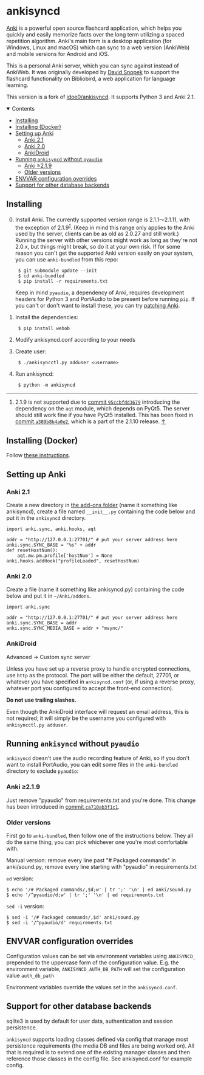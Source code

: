 ankisyncd
=========

[Anki][] is a powerful open source flashcard application, which helps you
quickly and easily memorize facts over the long term utilizing a spaced
repetition algorithm. Anki's main form is a desktop application (for Windows,
Linux and macOS) which can sync to a web version (AnkiWeb) and mobile
versions for Android and iOS.

This is a personal Anki server, which you can sync against instead of
AnkiWeb. It was originally developed by [David Snopek](https://github.com/dsnopek)
to support the flashcard functionality on Bibliobird, a web application for
language learning.

This version is a fork of [jdoe0/ankisyncd](https://github.com/jdoe0/ankisyncd).
It supports Python 3 and Anki 2.1.

[Anki]: https://apps.ankiweb.net/
[dsnopek's Anki Sync Server]: https://github.com/dsnopek/anki-sync-server

<details open><summary>Contents</summary>

 - [Installing](#installing)
 - [Installing (Docker)](#installing-docker)
 - [Setting up Anki](#setting-up-anki)
   - [Anki 2.1](#anki-21)
   - [Anki 2.0](#anki-20)
   - [AnkiDroid](#ankidroid)
 - [Running `ankisyncd` without `pyaudio`](#running-ankisyncd-without-pyaudio)
   - [Anki ≥2.1.9](#anki-219)
   - [Older versions](#older-versions)
 - [ENVVAR configuration overrides](#envvar-configuration-overrides)
 - [Support for other database backends](#support-for-other-database-backends)
</details>

Installing
----------

0. Install Anki. The currently supported version range is 2.1.1〜2.1.11, with the
   exception of 2.1.9<sup id="readme-fn-01b">[1](#readme-fn-01)</sup>. (Keep in
   mind this range only applies to the Anki used by the server, clients can be
   as old as 2.0.27 and still work.) Running the server with other versions might
   work as long as they're not 2.0.x, but things might break, so do it at your
   own risk. If for some reason you can't get the supported Anki version easily
   on your system, you can use `anki-bundled` from this repo:

        $ git submodule update --init
        $ cd anki-bundled
        $ pip install -r requirements.txt

   Keep in mind `pyaudio`, a dependency of Anki, requires development headers for
   Python 3 and PortAudio to be present before running `pip`. If you can't or
   don't want to install these, you can try [patching Anki](#running-ankisyncd-without-pyaudio).

1. Install the dependencies:

        $ pip install webob

2. Modify ankisyncd.conf according to your needs

3. Create user:

        $ ./ankisyncctl.py adduser <username>

4. Run ankisyncd:

        $ python -m ankisyncd

---

<span id="readme-fn-01"></span>
1. 2.1.9 is not supported due to [commit `95ccbfdd3679`][] introducing the
   dependency on the `aqt` module, which depends on PyQt5. The server should
   still work fine if you have PyQt5 installed. This has been fixed in
   [commit `a389b8b4a0e2`][], which is a part of the 2.1.10 release.
[↑](#readme-fn-01b)

[commit `95ccbfdd3679`]: https://github.com/dae/anki/commit/95ccbfdd3679dd46f22847c539c7fddb8fa904ea
[commit `a389b8b4a0e2`]: https://github.com/dae/anki/commit/a389b8b4a0e209023c4533a7ee335096a704079c

Installing (Docker)
-------------------

Follow [these instructions](https://github.com/kuklinistvan/docker-anki-sync-server#usage).

Setting up Anki
---------------

### Anki 2.1

Create a new directory in [the add-ons folder][addons21] (name it something
like ankisyncd), create a file named `__init__.py` containing the code below
and put it in the `ankisyncd` directory.

    import anki.sync, anki.hooks, aqt

    addr = "http://127.0.0.1:27701/" # put your server address here
    anki.sync.SYNC_BASE = "%s" + addr
    def resetHostNum():
        aqt.mw.pm.profile['hostNum'] = None
    anki.hooks.addHook("profileLoaded", resetHostNum)

### Anki 2.0

Create a file (name it something like ankisyncd.py) containing the code below
and put it in `~/Anki/addons`.

    import anki.sync

    addr = "http://127.0.0.1:27701/" # put your server address here
    anki.sync.SYNC_BASE = addr
    anki.sync.SYNC_MEDIA_BASE = addr + "msync/"

[addons21]: https://addon-docs.ankiweb.net/#/getting-started?id=add-on-folders

### AnkiDroid

Advanced → Custom sync server

Unless you have set up a reverse proxy to handle encrypted connections, use
`http` as the protocol. The port will be either the default, 27701, or
whatever you have specified in `ankisyncd.conf` (or, if using a reverse proxy,
whatever port you configured to accept the front-end connection).

**Do not use trailing slashes.**

Even though the AnkiDroid interface will request an email address, this is not
required; it will simply be the username you configured with `ankisyncctl.py
adduser`.

Running `ankisyncd` without `pyaudio`
-------------------------------------

`ankisyncd` doesn't use the audio recording feature of Anki, so if you don't
want to install PortAudio, you can edit some files in the `anki-bundled`
directory to exclude `pyaudio`:

### Anki ≥2.1.9

Just remove "pyaudio" from requirements.txt and you're done. This change has
been introduced in [commit `ca710ab3f1c1`][].

[commit `ca710ab3f1c1`]: https://github.com/dae/anki/commit/ca710ab3f1c1174469a3b48f1257c0fc0ce624bf

### Older versions

First go to `anki-bundled`, then follow one of the instructions below. They all
do the same thing, you can pick whichever one you're most comfortable with.

Manual version: remove every line past "# Packaged commands" in anki/sound.py,
remove every line starting with "pyaudio" in requirements.txt

`ed` version:

    $ echo '/# Packaged commands/,$d;w' | tr ';' '\n' | ed anki/sound.py
    $ echo '/^pyaudio/d;w' | tr ';' '\n' | ed requirements.txt

`sed -i` version:

    $ sed -i '/# Packaged commands/,$d' anki/sound.py
    $ sed -i '/^pyaudio/d' requirements.txt

ENVVAR configuration overrides
------------------------------

Configuration values can be set via environment variables using `ANKISYNCD_` prepended
to the uppercase form of the configuration value. E.g. the environment variable,
`ANKISYNCD_AUTH_DB_PATH` will set the configuration value `auth_db_path`

Environment variables override the values set in the `ankisyncd.conf`.

Support for other database backends
-----------------------------------

sqlite3 is used by default for user data, authentication and session persistence.

`ankisyncd` supports loading classes defined via config that manage most
persistence requirements (the media DB and files are being worked on). All that is
required is to extend one of the existing manager classes and then reference those
classes in the config file. See ankisyncd.conf for example config.
